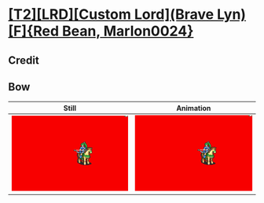 # [\[T2\]\[LRD\]\[Custom Lord\]\(Brave Lyn\)\[F\]{Red Bean, Marlon0024}](../)

## Credit


	
## Bow

| Still | Animation |
| :---: | :-------: |
| ![Bow still](./Bow_000.png) | ![Bow animation](./Bow.gif) |
